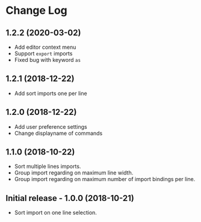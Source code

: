 # Change Log

## 1.2.2 (2020-03-02)

- Add editor context menu
- Support `export` imports
- Fixed bug with keyword `as`

## 1.2.1 (2018-12-22)

- Add sort imports one per line

## 1.2.0 (2018-12-22)

- Add user preference settings
- Change displayname of commands

## 1.1.0 (2018-10-22)

- Sort multiple lines imports.
- Group import regarding on maximum line width.
- Group import regarding on maximum number of import bindings per line.

## Initial release - 1.0.0 (2018-10-21)

- Sort import on one line selection.
